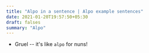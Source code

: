 ```yaml
---
title: "Alpo in a sentence | Alpo example sentences"
date: 2021-01-20T19:57:50+05:30
draft: falses
summary: "Alpo"
---
```

- Gruel -- it's like `alpo` for nuns!
                 
